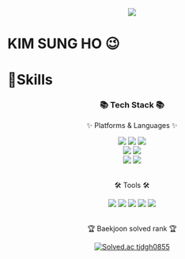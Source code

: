 <div align="center">
    <img src="https://capsule-render.vercel.app/api?type=waving&color=auto&height=200&section=header&text=Banana-Master&fontSize=80">
</div>

# KIM SUNG HO 😉

# 💪Skills

<div align=center>
	<h3>📚 Tech Stack 📚</h3>
	<p>✨ Platforms & Languages ✨</p>
</div>

<div align="center">
    <img src = "https://img.shields.io/badge/HTML5-E34F26.svg?&style=for-the-badge&logo=HTML5&logoColor=white">
    <img src = "https://img.shields.io/badge/CSS3-1572B6.svg?&style=for-the-badge&logo=CSS3&logoColor=white">
    <img src = "https://img.shields.io/badge/JavaScript-F7DF1E.svg?&style=for-the-badge&logo=JavaScript&logoColor=white">
</div>
<div align="center">
    <img src = "https://img.shields.io/badge/Java-007396.svg?&style=for-the-badge&logo=Java&logoColor=white">
    <img src = "https://img.shields.io/badge/Spring-6DB33F.svg?&style=for-the-badge&logo=Spring&logoColor=white">
</div>
<div align="center">
    <img src = "https://img.shields.io/badge/Slack-4A154B.svg?&style=for-the-badge&logo=Slack&logoColor=white">
    <img src = "https://img.shields.io/badge/Notion-000000.svg?&style=for-the-badge&logo=Notion&logoColor=white">
</div>
<br>
<div align=center>
	<p>🛠 Tools 🛠</p>
</div>
<div align="center">
    <img src = "https://img.shields.io/badge/Git-F05032.svg?&style=for-the-badge&logo=Git&logoColor=white">
    <img src = "https://img.shields.io/badge/Amazon%20AWS-232F3E.svg?&style=for-the-badge&logo=Amazon%20AWS&logoColor=white">
    <img src = "https://img.shields.io/badge/IntelliJ%20IDEA-000000.svg?&style=for-the-badge&logo=IntelliJ%20IDEA&logoColor=white">
    <img src = "https://img.shields.io/badge/PyCharm-000000.svg?&style=for-the-badge&logo=PyCharm&logoColor=white">
    <img src = "https://img.shields.io/badge/Eclipse%20IDE-2C2255.svg?&style=for-the-badge&logo=Eclipse%20IDE&logoColor=white">
</div>

<br>
<div align=center>
    <p>🏆 Baekjoon solved rank 🏆</p>
    
[![Solved.ac tjdgh0855](http://mazassumnida.wtf/api/v2/generate_badge?boj=tjdgh0855)](https://solved.ac/tjdgh0855)
    
</div>

